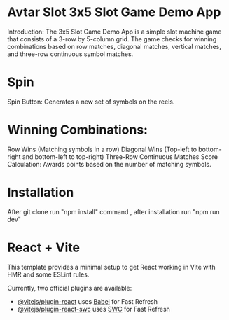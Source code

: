 # Avtar Slot 3x5 Slot Game Demo App

Introduction:
The 3x5 Slot Game Demo App is a simple slot machine game that consists of a 3-row by 5-column grid. The game checks for winning combinations based on row matches, diagonal matches, vertical matches, and three-row continuous symbol matches.

# Spin
Spin Button: Generates a new set of symbols on the reels.

# Winning Combinations:
Row Wins (Matching symbols in a row)
Diagonal Wins (Top-left to bottom-right and bottom-left to top-right)
Three-Row Continuous Matches
Score Calculation: Awards points based on the number of matching symbols.

# Installation
After git clone run "npm install" command , after installation run "npm run dev"


# React + Vite

This template provides a minimal setup to get React working in Vite with HMR and some ESLint rules.

Currently, two official plugins are available:

- [@vitejs/plugin-react](https://github.com/vitejs/vite-plugin-react/blob/main/packages/plugin-react/README.md) uses [Babel](https://babeljs.io/) for Fast Refresh
- [@vitejs/plugin-react-swc](https://github.com/vitejs/vite-plugin-react-swc) uses [SWC](https://swc.rs/) for Fast Refresh
